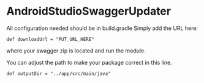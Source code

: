 # AndroidStudioSwaggerUpdater

All configuration needed should be in build.gradle
Simply add the URL here:

	def downloadUrl = "PUT_URL_HERE"

where your swagger zip is located and run the module.

You can adjust the path to make your package correct in this line.

	def outputDir = "../app/src/main/java"

